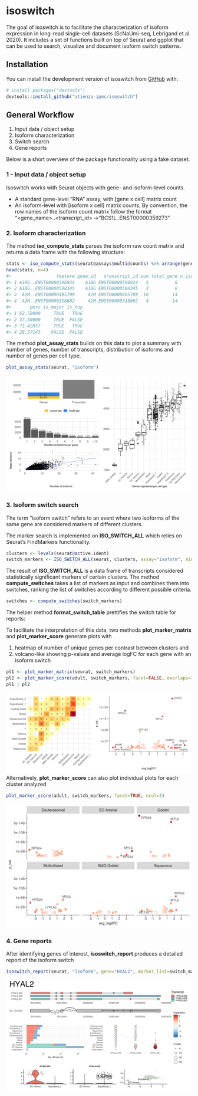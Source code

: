 
<!-- README.md is generated from README.Rmd. Please edit that file -->

# isoswitch

<!-- badges: start -->

<!-- badges: end -->

The goal of isoswitch is to facilitate the characterization of isoform
expression in long-read single-cell datasets (ScNaUmi-seq, Lebrigand et
al 2020). It includes a set of functions built on top of Seurat and
ggplot that can be used to search, visualize and document isoform switch
patterns.

## Installation

You can install the development version of isoswitch from
[GitHub](https://github.com/) with:

``` r
# install.packages("devtools")
devtools::install_github("atienza-ipmc/isoswitch")
```

## General Workflow

1.  Input data / object setup
2.  Isoform characterization
3.  Switch search
4.  Gene reports

Below is a short overview of the package functionality using a fake
dataset.

### 1 - Input data / object setup

Isoswitch works with Seurat objects with gene- and isoform-level counts.

  - A standard gene-level “RNA” assay, with \[gene x cell\] matrix count
  - An isoform-level with \[isoform x cell\] matrix counts, By
    convention, the row names of the isoform count matrix follow the
    format “<gene_name>..<transcript_id> -\>”BCS1L..ENST00000359273"

### 2\. Isoform characterization

The method **iso\_compute\_stats** parses the isoform raw count matrix
and returns a data frame with the following structure:

``` r
stats <- iso_compute_stats(seurat@assays$multi@counts) %>% arrange(gene_id)
head(stats, n=4)
#>                 feature gene_id   transcript_id sum total_gene n_isofs max_sum
#> 1 A1BG..ENST00000596924    A1BG ENST00000596924   5          8       2       5
#> 2 A1BG..ENST00000598345    A1BG ENST00000598345   3          8       2       5
#> 3  A2M..ENST00000495709     A2M ENST00000495709  10         14       2      10
#> 4  A2M..ENST00000318602     A2M ENST00000318602   4         14       2      10
#>       perc is_major is_top
#> 1 62.50000     TRUE   TRUE
#> 2 37.50000     TRUE  FALSE
#> 3 71.42857     TRUE   TRUE
#> 4 28.57143    FALSE  FALSE
```

The method **plot\_assay\_stats** builds on this data to plot a summary
with number of genes, number of transcripts, distribution of isoforms
and number of genes per cell type.

``` r
plot_assay_stats(seurat, "isoform")
```

![alt text](./man/figures/Fig4_isosummary.png)

### 3\. Isoform switch search

The term “isoform switch” refers to an event where two isoforms of the
same gene are considered markers of different clusters.

The marker search is implemented on **ISO\_SWITCH\_ALL** which relies on
Seurat’s FindMarkers functionality.

``` r
clusters <- levels(seurat@active.ident)
switch_markers <- ISO_SWITCH_ALL(seurat, clusters, assay="isoform", min.pct=0, logfc.threshold=0.40, verbose=TRUE)
```

The result of **ISO\_SWITCH\_ALL** is a data frame of transcripts
considered statistically significant markers of certain clusters. The
method **compute\_switches** takes a list of markers as input and
combines them into switches, ranking the list of switches according to
different possible criteria.

``` r
switches <- compute_switches(switch_markers)
```

The helper method **format\_switch\_table** prettifies the switch table
for reports:

To facilitate the interpretation of this data, two methods
**plot\_marker\_matrix** and **plot\_marker\_score** generate plots with
1) heatmap of number of unique genes per contrast between clusters and
2) volcano-like showing p-values and average logFC for each gene with an
isoform switch

``` r
pl1 <- plot_marker_matrix(seurat, switch_markers) 
pl2 <- plot_marker_score(adult, switch_markers, facet=FALSE, overlaps=16)
pl1 | pl2 
```

![alt text](./man/figures/Fig7_isoswitch.png) Alternatively,
**plot\_marker\_score** can also plot individual plots for each cluster
analyzed

``` r
plot_marker_score(adult, switch_markers, facet=TRUE, ncol=3)
```

![alt text](./man/figures/Fig7_facet.png)

### 4\. Gene reports

After identifying genes of interest, **isoswitch\_report** produces a
detailed report of the isoform switch

``` r
isoswitch_report(seurat, "isoform", gene="HYAL2", marker_list=switch_markers) 
```

![alt text](./man/figures/Fig7_hyal2.png)
